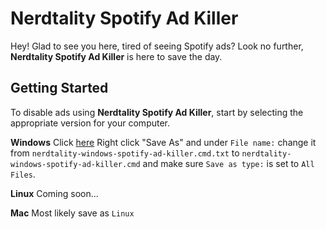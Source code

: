 **Nerdtality Spotify Ad Killer**
===================


Hey! Glad to see you here, tired of seeing Spotify ads? Look no further, **Nerdtality Spotify Ad Killer** is here to save the day.


**Getting Started**
-------------

To disable ads using  **Nerdtality Spotify Ad Killer**, start by selecting the appropriate version for your computer.

**Windows**
Click [here](https://github.com/Nerdtality/Nerdtality-Spotify-Ad-Killer/raw/master/nerdtality-windows-spotify-ad-killer.cmd "GitHub RAW Nerdtality Windows Spotify Ad Killer")
Right click "Save As" and under `File name:` change it from `nerdtality-windows-spotify-ad-killer.cmd.txt` to `nerdtality-windows-spotify-ad-killer.cmd` and make sure `Save as type:` is set to `All Files`.

**Linux**
Coming soon...

**Mac**
Most likely save as `Linux`
